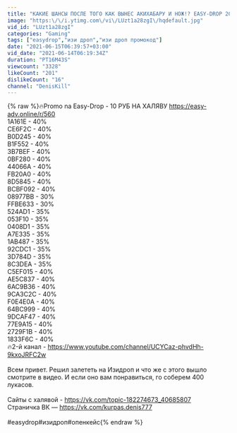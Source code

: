 ```yaml
---
title: "КАКИЕ ШАНСЫ ПОСЛЕ ТОГО КАК ВЫНЕС АКИХАБАРУ И НОЖ!? EASY-DROP 2021 + PROMO"
image: "https:\/\/i.ytimg.com\/vi\/LUzt1a28zgI\/hqdefault.jpg"
vid_id: "LUzt1a28zgI"
categories: "Gaming"
tags: ["easydrop","изи дроп","изи дроп промокод"]
date: "2021-06-15T06:39:57+03:00"
vid_date: "2021-06-14T06:19:34Z"
duration: "PT16M43S"
viewcount: "3328"
likeCount: "201"
dislikeCount: "16"
channel: "DenisKill"
---
```

{% raw %}🔥Promo na Easy-Drop - 10 РУБ НА ХАЛЯВУ <a rel="nofollow" target="blank" href="https://easy-adv.online/r/560">https://easy-adv.online/r/560</a><br />1A161E - 40%<br />CE6F2C - 40%<br />B0D245 - 40%<br />B1F552 - 40%<br />3B7BEF - 40%<br />0BF280 - 40%<br />44066A - 40%<br />FB20A0 - 40%<br />8D5845 - 40%<br />BCBF092 - 40%<br />08977BB - 30%<br />FFBE633 - 30%<br />524AD1 - 35%<br />053F10 - 35%<br />0408D1 - 35%<br />A7E335 - 35%<br />1AB487 - 35%<br />92CDC1 - 35%<br />3D784D - 35%<br />8C3DEA - 35%<br />C5EF015 - 40%<br />AE5C837 - 40%<br />6AC9B36 - 40%<br />9CA3C2C - 40%<br />F0E4E0A - 40%<br />64BC999 - 40%<br />9DCAF47 - 40%<br />77E9A15 - 40%<br />2729F1B - 40%<br />1833F6C - 40%<br />🔥2-й канал - <a rel="nofollow" target="blank" href="https://www.youtube.com/channel/UCYCaz-phvdHh-9kxoJRFC2w">https://www.youtube.com/channel/UCYCaz-phvdHh-9kxoJRFC2w</a><br /><br />Всем привет. Решил залететь на Изидроп  и что же с этого вышло смотрите в видео. И если оно вам понравиться, го соберем 400 лукасов.<br /><br />Сайты с халявой - <a rel="nofollow" target="blank" href="https://vk.com/topic-182274673_40685807">https://vk.com/topic-182274673_40685807</a><br />Страничка ВК — <a rel="nofollow" target="blank" href="https://vk.com/kurpas.denis777">https://vk.com/kurpas.denis777</a><br /><br />#easydrop#изидроп#опенкейс{% endraw %}
